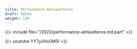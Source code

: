 ```yaml
---
title: Performance Antipatterns
draft: false
weight: 130
---
```


{{< include file="/2022/performance-antipatterns.md.part" >}}

{{< youtube YY7yJHo0M5I >}}
